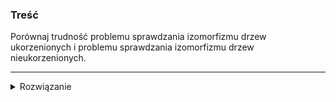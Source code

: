 ### Treść
Porównaj trudność problemu sprawdzania izomorfizmu drzew ukorzenionych i problemu sprawdzania izomorfizmu drzew nieukorzenionych.

------
<details><summary>Rozwiązanie</summary>
<p>
    
